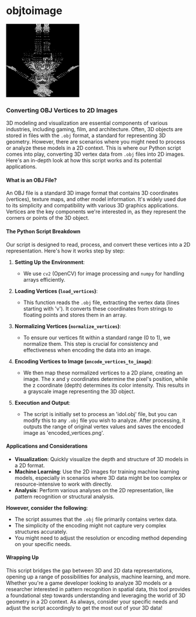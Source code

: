 # objtoimage

![Encoded Vertices](encoded_vertices.png)

### Converting OBJ Vertices to 2D Images

3D modeling and visualization are essential components of various industries, including gaming, film, and architecture. Often, 3D objects are stored in files with the `.obj` format, a standard for representing 3D geometry. However, there are scenarios where you might need to process or analyze these models in a 2D context. This is where our Python script comes into play, converting 3D vertex data from `.obj` files into 2D images. Here's an in-depth look at how this script works and its potential applications.

#### What is an OBJ File?
An OBJ file is a standard 3D image format that contains 3D coordinates (vertices), texture maps, and other model information. It's widely used due to its simplicity and compatibility with various 3D graphics applications. Vertices are the key components we're interested in, as they represent the corners or points of the 3D object.

#### The Python Script Breakdown
Our script is designed to read, process, and convert these vertices into a 2D representation. Here's how it works step by step:

1. **Setting Up the Environment**:
    - We use `cv2` (OpenCV) for image processing and `numpy` for handling arrays efficiently.

2. **Loading Vertices (`load_vertices`)**:
    - This function reads the `.obj` file, extracting the vertex data (lines starting with 'v'). It converts these coordinates from strings to floating points and stores them in an array.

3. **Normalizing Vertices (`normalize_vertices`)**:
    - To ensure our vertices fit within a standard range (0 to 1), we normalize them. This step is crucial for consistency and effectiveness when encoding the data into an image.

4. **Encoding Vertices to Image (`encode_vertices_to_image`)**:
    - We then map these normalized vertices to a 2D plane, creating an image. The x and y coordinates determine the pixel's position, while the z coordinate (depth) determines its color intensity. This results in a grayscale image representing the 3D object.

5. **Execution and Output**:
    - The script is initially set to process an 'idol.obj' file, but you can modify this to any `.obj` file you wish to analyze. After processing, it outputs the range of original vertex values and saves the encoded image as 'encoded_vertices.png'.

#### Applications and Considerations
- **Visualization**: Quickly visualize the depth and structure of 3D models in a 2D format.
- **Machine Learning**: Use the 2D images for training machine learning models, especially in scenarios where 3D data might be too complex or resource-intensive to work with directly.
- **Analysis**: Perform various analyses on the 2D representation, like pattern recognition or structural analysis.

**However, consider the following**:
- The script assumes that the `.obj` file primarily contains vertex data.
- The simplicity of the encoding might not capture very complex structures accurately.
- You might need to adjust the resolution or encoding method depending on your specific needs.

#### Wrapping Up
This script bridges the gap between 3D and 2D data representations, opening up a range of possibilities for analysis, machine learning, and more. Whether you're a game developer looking to analyze 3D models or a researcher interested in pattern recognition in spatial data, this tool provides a foundational step towards understanding and leveraging the world of 3D geometry in a 2D context. As always, consider your specific needs and adjust the script accordingly to get the most out of your 3D data!
